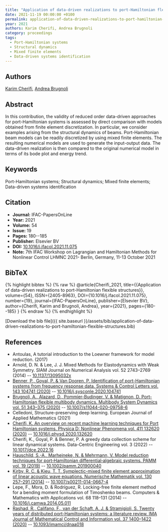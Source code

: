 ```yaml
---
title: "Application of data-driven realizations to port-Hamiltonian flexible structures"
date: 2021-11-19 00:00:00 +0100
permalink: application-of-data-driven-realizations-to-port-hamiltonian-flexible-structures
year: 2021
authors: Karim Cherifi, Andrea Brugnoli
category: proceedings
tags:
  - Port-Hamiltonian systems
  - Structural dynamics
  - Mixed finite elements
  - Data-driven systems identification
---
```

 
## Authors
[Karim Cherifi](authors/karim-cherifi), [Andrea Brugnoli](authors/andrea-brugnoli)
 
## Abstract
In this contribution, the validity of reduced order data-driven approaches for port-Hamiltonian systems is assessed by direct comparison with models obtained from finite element discretization. In particular, we consider examples arising from the structural dynamics of beams. Port-Hamiltonian beam models can be readily discretized by using mixed finite elements. The resulting numerical models are used to generate the input-output data. The data-driven realization is then compared to the original numerical model in terms of its bode plot and energy trend.
 
## Keywords
Port-Hamiltonian systems; Structural dynamics; Mixed finite elements; Data-driven systems identification
 
## Citation
- **Journal:** IFAC-PapersOnLine
- **Year:** 2021
- **Volume:** 54
- **Issue:** 19
- **Pages:** 180--185
- **Publisher:** Elsevier BV
- **DOI:** [10.1016/j.ifacol.2021.11.075](https://doi.org/10.1016/j.ifacol.2021.11.075)
- **Note:** 7th IFAC Workshop on Lagrangian and Hamiltonian Methods for Nonlinear Control LHMNC 2021- Berlin, Germany, 11-13 October 2021
 
## BibTeX
{% highlight bibtex %}
{% raw %}
@article{Cherifi_2021,
  title={{Application of data-driven realizations to port-Hamiltonian flexible structures}},
  volume={54},
  ISSN={2405-8963},
  DOI={10.1016/j.ifacol.2021.11.075},
  number={19},
  journal={IFAC-PapersOnLine},
  publisher={Elsevier BV},
  author={Cherifi, Karim and Brugnoli, Andrea},
  year={2021},
  pages={180--185}
}
{% endraw %}
{% endhighlight %}
 
[Download the bib file]({{ site.baseurl }}/assets/bib/application-of-data-driven-realizations-to-port-hamiltonian-flexible-structures.bib)
 
## References
- Antoulas, A tutorial introduction to the Loewner framework for model reduction. (2017)
- Arnold, D. N. & Lee, J. J. Mixed Methods for Elastodynamics with Weak Symmetry. SIAM Journal on Numerical Analysis vol. 52 2743–2769 (2014) -- [10.1137/13095032x](https://doi.org/10.1137/13095032x)
- [Benner, P., Goyal, P. & Van Dooren, P. Identification of port-Hamiltonian systems from frequency response data. Systems &amp; Control Letters vol. 143 104741 (2020)](identification-of-port-hamiltonian-systems-from-frequency-response-data) -- [10.1016/j.sysconle.2020.104741](https://doi.org/10.1016/j.sysconle.2020.104741)
- [Brugnoli, A., Alazard, D., Pommier-Budinger, V. & Matignon, D. Port-Hamiltonian flexible multibody dynamics. Multibody System Dynamics vol. 51 343–375 (2020)](port-hamiltonian-flexible-multibody-dynamics) -- [10.1007/s11044-020-09758-6](https://doi.org/10.1007/s11044-020-09758-6)
- Celledoni, Structure-preserving deep learning. European Journal of Applied Mathematics (2021)
- [Cherifi, K. An overview on recent machine learning techniques for Port Hamiltonian systems. Physica D: Nonlinear Phenomena vol. 411 132620 (2020)](an-overview-on-recent-machine-learning-techniques-for-port-hamiltonian-systems) -- [10.1016/j.physd.2020.132620](https://doi.org/10.1016/j.physd.2020.132620)
- Cherifi, K., Goyal, P. & Benner, P. A greedy data collection scheme for linear dynamical systems. Data-Centric Engineering vol. 3 (2022) -- [10.1017/dce.2022.16](https://doi.org/10.1017/dce.2022.16)
- [Hauschild, S.-A., Marheineke, N. & Mehrmann, V. Model reduction techniques for port‐Hamiltonian differential‐algebraic systems. PAMM vol. 19 (2019)](model-reduction-techniques-for-port-hamiltonian-differential-algebraic-systems) -- [10.1002/pamm.201900040](https://doi.org/10.1002/pamm.201900040)
- [Kirby, R. C. & Kieu, T. T. Symplectic-mixed finite element approximation of linear acoustic wave equations. Numerische Mathematik vol. 130 257–291 (2014)](symplectic-mixed-finite-element-approximation-of-linear-acoustic-wave-equations) -- [10.1007/s00211-014-0667-4](https://doi.org/10.1007/s00211-014-0667-4)
- Lepe, F., Mora, D. & Rodríguez, R. Locking-free finite element method for a bending moment formulation of Timoshenko beams. Computers &amp; Mathematics with Applications vol. 68 118–131 (2014) -- [10.1016/j.camwa.2014.05.011](https://doi.org/10.1016/j.camwa.2014.05.011)
- [Rashad, R., Califano, F., van der Schaft, A. J. & Stramigioli, S. Twenty years of distributed port-Hamiltonian systems: a literature review. IMA Journal of Mathematical Control and Information vol. 37 1400–1422 (2020)](twenty-years-of-distributed-port-hamiltonian-systems-a-literature-review) -- [10.1093/imamci/dnaa018](https://doi.org/10.1093/imamci/dnaa018)

